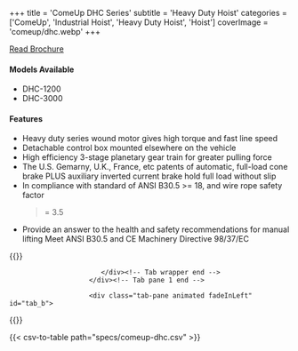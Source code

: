 +++
title = 'ComeUp DHC Series'
subtitle = 'Heavy Duty Hoist'
categories = ['ComeUp', 'Industrial Hoist', 'Heavy Duty Hoist', 'Hoist']
coverImage = 'comeup/dhc.webp'
+++

[Read Brochure](https://drive.google.com/file/d/1w6psIcPfsffWlWrCbrrdFqmXiIF2ctnz/view?usp=sharing)

#### Models Available

* DHC-1200
* DHC-3000

#### Features

* Heavy duty series wound motor gives high torque and fast line speed
* Detachable control box mounted elsewhere on the vehicle
* High efficiency 3-stage planetary gear train for greater pulling force
* The U.S. Gemarny, U.K., France, etc patents of automatic, full-load cone
  brake PLUS auxiliary inverted current brake hold full load without slip
* In compliance with standard of ANSI B30.5 >= 18, and wire rope safety factor
  >= 3.5
* Provide an answer to the health and safety recommendations for manual lifting
  Meet ANSI B30.5 and CE Machinery Directive 98/37/EC

{{<renderer>}}

</div>
                              </div><!-- Service 1 end -->

                           </div><!-- Tab wrapper end -->
                        </div><!-- Tab pane 1 end -->

                        <div class="tab-pane animated fadeInLeft" id="tab_b">
{{</renderer>}}

{{< csv-to-table path="specs/comeup-dhc.csv" >}}
